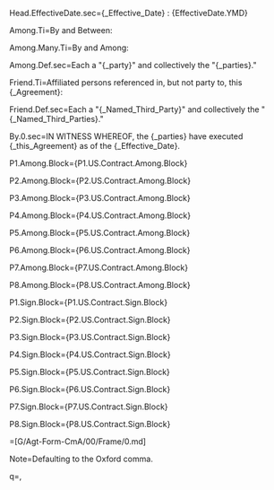Head.EffectiveDate.sec={_Effective_Date} : {EffectiveDate.YMD}

Among.Ti=By and Between:

Among.Many.Ti=By and Among:

Among.Def.sec=Each a "{_party}" and collectively the "{_parties}."

Friend.Ti=Affiliated persons referenced in, but not party to, this {_Agreement}:

Friend.Def.sec=Each a "{_Named_Third_Party}" and collectively the "{_Named_Third_Parties}."

By.0.sec=IN WITNESS WHEREOF, the {_parties} have executed {_this_Agreement} as of the {_Effective_Date}.

P1.Among.Block={P1.US.Contract.Among.Block}

P2.Among.Block={P2.US.Contract.Among.Block}

P3.Among.Block={P3.US.Contract.Among.Block}

P4.Among.Block={P4.US.Contract.Among.Block}

P5.Among.Block={P5.US.Contract.Among.Block}

P6.Among.Block={P6.US.Contract.Among.Block}

P7.Among.Block={P7.US.Contract.Among.Block}

P8.Among.Block={P8.US.Contract.Among.Block}


P1.Sign.Block={P1.US.Contract.Sign.Block}

P2.Sign.Block={P2.US.Contract.Sign.Block}

P3.Sign.Block={P3.US.Contract.Sign.Block}

P4.Sign.Block={P4.US.Contract.Sign.Block}

P5.Sign.Block={P5.US.Contract.Sign.Block}

P6.Sign.Block={P6.US.Contract.Sign.Block}

P7.Sign.Block={P7.US.Contract.Sign.Block}

P8.Sign.Block={P8.US.Contract.Sign.Block}

=[G/Agt-Form-CmA/00/Frame/0.md]
  
Note=Defaulting to the Oxford comma.

q=,
